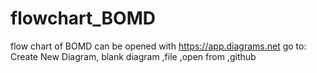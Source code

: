 # flowchart_BOMD
flow chart of BOMD
can be opened with https://app.diagrams.net go to: Create New Diagram, blank diagram ,file ,open from ,github
